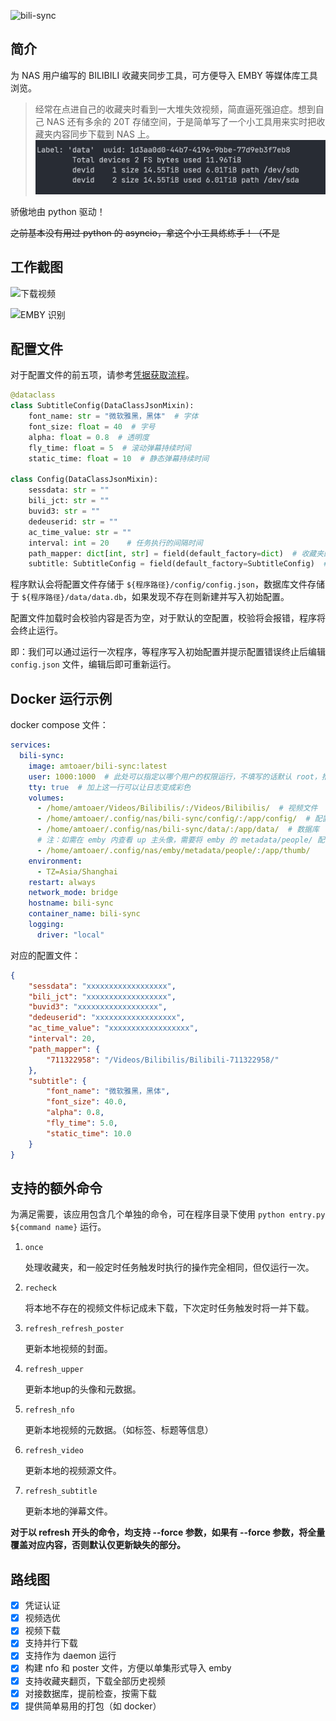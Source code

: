 ![bili-sync](https://socialify.git.ci/amtoaer/bili-sync/image?description=1&font=KoHo&issues=1&language=1&logo=https%3A%2F%2Fs2.loli.net%2F2023%2F12%2F02%2F9EwT2yInOu1d3zm.png&name=1&owner=1&pattern=Signal&pulls=1&stargazers=1&theme=Light)

## 简介

为 NAS 用户编写的 BILIBILI 收藏夹同步工具，可方便导入 EMBY 等媒体库工具浏览。

> 经常在点进自己的收藏夹时看到一大堆失效视频，简直逼死强迫症。想到自己 NAS 还有多余的 20T 存储空间，于是简单写了一个小工具用来实时把收藏夹内容同步下载到 NAS 上。
> ![](asset/space.png)

骄傲地由 python 驱动！

~~之前基本没有用过 python 的 asyncio，拿这个小工具练练手！（不是~~

## 工作截图

![下载视频](https://raw.githubusercontent.com/amtoaer/bili-sync/main/asset/run.png)

![EMBY 识别](https://raw.githubusercontent.com/amtoaer/bili-sync/main/asset/emby.png)

## 配置文件

对于配置文件的前五项，请参考[凭据获取流程](https://nemo2011.github.io/bilibili-api/#/get-credential)。

```python
@dataclass
class SubtitleConfig(DataClassJsonMixin):
    font_name: str = "微软雅黑，黑体"  # 字体
    font_size: float = 40  # 字号
    alpha: float = 0.8  # 透明度
    fly_time: float = 5  # 滚动弹幕持续时间
    static_time: float = 10  # 静态弹幕持续时间

class Config(DataClassJsonMixin):
    sessdata: str = ""
    bili_jct: str = ""
    buvid3: str = ""
    dedeuserid: str = ""
    ac_time_value: str = ""
    interval: int = 20    # 任务执行的间隔时间
    path_mapper: dict[int, str] = field(default_factory=dict)  # 收藏夹的 id 到存储目录的映射
    subtitle: SubtitleConfig = field(default_factory=SubtitleConfig)  # 字幕相关设置
```

程序默认会将配置文件存储于 `${程序路径}/config/config.json`，数据库文件存储于 `${程序路径}/data/data.db`，如果发现不存在则新建并写入初始配置。

配置文件加载时会校验内容是否为空，对于默认的空配置，校验将会报错，程序将会终止运行。

即：我们可以通过运行一次程序，等程序写入初始配置并提示配置错误终止后编辑 `config.json` 文件，编辑后即可重新运行。


## Docker 运行示例

docker compose 文件：
```yaml
services:
  bili-sync:
    image: amtoaer/bili-sync:latest
    user: 1000:1000  # 此处可以指定以哪个用户的权限运行，不填写的话默认 root，推荐填写。
    tty: true  # 加上这一行可以让日志变成彩色
    volumes:
      - /home/amtoaer/Videos/Bilibilis/:/Videos/Bilibilis/  # 视频文件
      - /home/amtoaer/.config/nas/bili-sync/config/:/app/config/  # 配置文件
      - /home/amtoaer/.config/nas/bili-sync/data/:/app/data/  # 数据库
      # 注：如需在 emby 内查看 up 主头像，需要将 emby 的 metadata/people/ 配置目录挂载至容器的 /app/thumb/
      - /home/amtoaer/.config/nas/emby/metadata/people/:/app/thumb/
    environment:
      - TZ=Asia/Shanghai
    restart: always
    network_mode: bridge
    hostname: bili-sync
    container_name: bili-sync
    logging:
      driver: "local"
```

对应的配置文件：

```json
{
    "sessdata": "xxxxxxxxxxxxxxxxxx",
    "bili_jct": "xxxxxxxxxxxxxxxxxx",
    "buvid3": "xxxxxxxxxxxxxxxxxx",
    "dedeuserid": "xxxxxxxxxxxxxxxxxx",
    "ac_time_value": "xxxxxxxxxxxxxxxxxx",
    "interval": 20,
    "path_mapper": {
        "711322958": "/Videos/Bilibilis/Bilibili-711322958/"
    },
    "subtitle": {
        "font_name": "微软雅黑，黑体",
        "font_size": 40.0,
        "alpha": 0.8,
        "fly_time": 5.0,
        "static_time": 10.0
    }
}
```

## 支持的额外命令

为满足需要，该应用包含几个单独的命令，可在程序目录下使用 `python entry.py ${command name}` 运行。

1. `once`

    处理收藏夹，和一般定时任务触发时执行的操作完全相同，但仅运行一次。
2. `recheck` 

    将本地不存在的视频文件标记成未下载，下次定时任务触发时将一并下载。
3. `refresh_refresh_poster`

    更新本地视频的封面。
3. `refresh_upper`

    更新本地up的头像和元数据。
3. `refresh_nfo`

    更新本地视频的元数据。（如标签、标题等信息）
3. `refresh_video`

    更新本地的视频源文件。
3. `refresh_subtitle`

    更新本地的弹幕文件。

**对于以 refresh 开头的命令，均支持 --force 参数，如果有 --force 参数，将全量覆盖对应内容，否则默认仅更新缺失的部分。**

## 路线图

- [x] 凭证认证
- [x] 视频选优
- [x] 视频下载
- [x] 支持并行下载
- [x] 支持作为 daemon 运行
- [x] 构建 nfo 和 poster 文件，方便以单集形式导入 emby
- [x] 支持收藏夹翻页，下载全部历史视频
- [x] 对接数据库，提前检查，按需下载
- [x] 提供简单易用的打包（如 docker）
